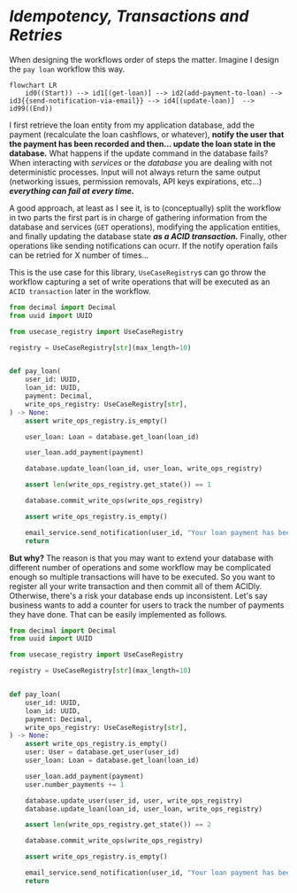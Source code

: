 # *Idempotency, Transactions and Retries*

When designing the workflows order of steps the matter. Imagine I design the `pay loan` workflow this way.

```mermaid
flowchart LR
    id0((Start)) --> id1[(get-loan)] --> id2(add-payment-to-loan) --> id3{{send-notification-via-email}} --> id4[(update-loan)]  --> id99((End))
```

I first retrieve the loan entity from my application database, add the payment (recalculate the loan cashflows, or whatever), **notify the user that the payment has been recorded and then... update the loan state in the database.** What happens if the update command in the database fails? When interacting with *services* or the *database* you are dealing with not deterministic processes. Input will not always return the same output (networking issues, permission removals, API keys expirations, etc...) ***everything can fail at every time.***

A good approach, at least as I see it, is to (conceptually) split the workflow in two parts the first part is in charge of gathering information from the database and services (`GET` operations), modifying the application entities, and finally updating the database state ***as a ACID transaction.*** Finally, other operations like sending notifications can ocurr. If the notify operation fails can be retried for X number of times...

This is the use case for this library, `UseCaseRegistry`s can go throw the workflow capturing a set of write operations that will be executed as an `ACID transaction` later in the workflow.

```python
from decimal import Decimal
from uuid import UUID

from usecase_registry import UseCaseRegistry

registry = UseCaseRegistry[str](max_length=10)


def pay_loan(
    user_id: UUID,
    loan_id: UUID,
    payment: Decimal,
    write_ops_registry: UseCaseRegistry[str],
) -> None:
    assert write_ops_registry.is_empty()

    user_loan: Loan = database.get_loan(loan_id)

    user_loan.add_payment(payment)

    database.update_loan(loan_id, user_loan, write_ops_registry)

    assert len(write_ops_registry.get_state()) == 1

    database.commit_write_ops(write_ops_registry)

    assert write_ops_registry.is_empty()

    email_service.send_notification(user_id, "Your loan payment has been registered.")
    return

```

**But why?** The reason is that you may want to extend your database with different number of operations and some workflow may be complicated enough so multiple transactions will have to be executed. So you want to register all your write transaction and then commit all of them ACIDly. Otherwise, there's a risk your database ends up inconsistent. Let's say business wants to add a counter for users to track the number of payments they have done. That can be easily implemented as follows.

```python
from decimal import Decimal
from uuid import UUID

from usecase_registry import UseCaseRegistry

registry = UseCaseRegistry[str](max_length=10)


def pay_loan(
    user_id: UUID,
    loan_id: UUID,
    payment: Decimal,
    write_ops_registry: UseCaseRegistry[str],
) -> None:
    assert write_ops_registry.is_empty()
    user: User = database.get_user(user_id)
    user_loan: Loan = database.get_loan(loan_id)

    user_loan.add_payment(payment)
    user.number_payments += 1

    database.update_user(user_id, user, write_ops_registry)
    database.update_loan(loan_id, user_loan, write_ops_registry)

    assert len(write_ops_registry.get_state()) == 2

    database.commit_write_ops(write_ops_registry)

    assert write_ops_registry.is_empty()

    email_service.send_notification(user_id, "Your loan payment has been registered.")
    return

```